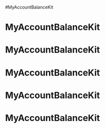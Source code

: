 #MyAccountBalanceKit
# MyAccountBalanceKit
# MyAccountBalanceKit
# MyAccountBalanceKit
# MyAccountBalanceKit
# MyAccountBalanceKit

